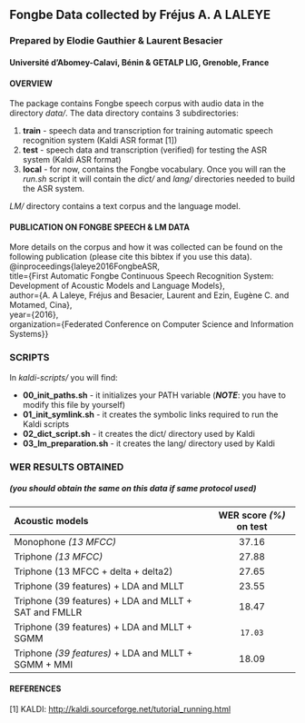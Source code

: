 ## Fongbe Data collected by Fréjus A. A LALEYE    
### Prepared by Elodie Gauthier & Laurent Besacier     
#### Université d’Abomey-Calavi, Bénin & GETALP LIG, Grenoble, France     
     
     
#### OVERVIEW    
The package contains Fongbe speech corpus with audio data in the directory *data/*. The data directory contains 3 subdirectories:   
1. **train** - speech data and transcription for training automatic speech recognition system (Kaldi ASR format [1])    
2. **test** - speech data and transcription (verified) for testing the ASR system (Kaldi ASR format)   
3. **local** - for now, contains the Fongbe vocabulary. Once you will ran the *run.sh* script it will contain the *dict/* and *lang/* directories needed to build the ASR system.    

*LM/* directory contains a text corpus and the language model.      
                  
#### PUBLICATION ON FONGBE SPEECH & LM DATA
More details on the corpus and how it was collected can be found on the following publication (please cite this bibtex if you use this data).   
  @inproceedings{laleye2016FongbeASR,      
        title={First Automatic Fongbe Continuous Speech Recognition System: Development of Acoustic Models and Language Models},     
        author={A. A Laleye, Fréjus and Besacier, Laurent and Ezin, Eugène C. and Motamed, Cina},     
        year={2016},     
        organization={Federated Conference on Computer Science and Information Systems}}    
                   
### SCRIPTS    
In *kaldi-scripts/* you will find:    
  * **00_init_paths.sh** - it initializes your PATH variable (**_NOTE_**: you have to modify this file by yourself)    
  * **01_init_symlink.sh** - it creates the symbolic links required to run the Kaldi scripts
  * **02_dict_script.sh** - it creates the dict/ directory used by Kaldi    
  * **03_lm_preparation.sh** - it creates the lang/ directory used by Kaldi      
                
                
### WER RESULTS OBTAINED
##### (you should obtain the same on this data if same protocol used)
               
Acoustic models                                      | WER score *(%)* on **test**  |
:--------------------------------------------------- |:----------------------------:|
Monophone *(13 MFCC)*                                |             37.16            |
Triphone *(13 MFCC)*                                 |             27.88            |
Triphone (13 MFCC + delta + delta2)                  |             27.65            |
Triphone (39 features) + LDA and MLLT                |             23.55            |
Triphone (39 features) + LDA and MLLT + SAT and FMLLR|             18.47            |
Triphone (39 features) + LDA and MLLT + SGMM         |           `17.03`            |
Triphone *(39 features)* + LDA and MLLT + SGMM + MMI |             18.09            |      
            
            
#### REFERENCES      
[1] KALDI: http://kaldi.sourceforge.net/tutorial_running.html       
